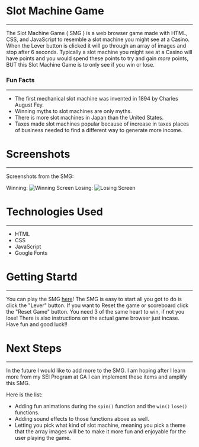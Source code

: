 # Slot Machine Game
***

The Slot Machine Game ( SMG ) is a web browser game made with HTML, CSS, and JavaScript to resemble a slot machine you might see at a Casino. When the Lever button is clicked it will go through an array of images and stop after 6 seconds. Typically a slot machine you might see at a Casino will have points and you would spend these points to try and gain *more* points, BUT this Slot Machine Game is to only see if you win or lose. 

### Fun Facts
***

- The first mechanical slot machine was invented in 1894 by Charles August Fey.
- Winning myths to slot machines are only myths.
- There is more slot machines in Japan than the United States.
- Taxes made slot machines popular because of increase in taxes places of business needed to find a     different way to generate more income.

# Screenshots
***

Screenshots from the SMG:

Winning:
![Winning Screen](https://i.imgur.com/UXoE0y0.png)
Losing:
![Losing Screen](https://i.imgur.com/mOz88UF.png)

# Technologies Used
***

- HTML
- CSS
- JavaScript
 - Google Fonts

# Getting Startd
***

You can play the SMG [here](https://lamekammi.github.io/slot-machine-game/)! 
The SMG is easy to start all you got to do is click the "Lever" button.
If you want to Reset the game or scoreboard click the "Reset Game" button.
You need 3 of the same heart to win, if not you lose!
There is also instructions on the actual game browser just incase.
Have fun and good luck!!

# Next Steps
***

In the future I would like to add more to the SMG. I am hoping after I learn more from my SEI Program at GA I can implement these items and amplify this SMG.

Here is the list:

- Adding fun animations during the ``spin()`` function and the ``win()`` ``lose()`` functions.
- Adding sound effects to those functions above as well.
- Letting you pick what kind of slot machine, meaning you pick a theme that the array images will be to make it more fun and enjoyable for the user playing the game.